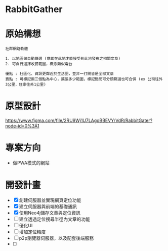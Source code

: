 # RabbitGather

# 原始構想

```
社群網路軟體

1. 以地區做自動篩選 (意即在此地才能接受到此地發布之相關文章)
2. 可自行選擇收聽範圍，概念類似電台

優點 : 社區化、資訊更鄰近於生活圈，並非一打開皆是全部文章
賣點 : 可標記兩三個點為中心，擴張多少範圍，標記點間可分類篩選也可合併 (ex 公司往外3公里，住家往外1公里)
```

# 原型設計
https://www.figma.com/file/2RU9Wj1U7LAgoBBEVYrVdR/RabbitGater?node-id=0%3A1


# 專案方向
* 做PWA模式的網站

# 開發計畫
* [x] 創建伺服器並實現網頁定位功能
* [x] 建立伺服器與前端的基礎通訊
* [x] 使用Neo4j儲存文章與定位資訊
* [ ] 建立透過定位搜尋半徑內文章的功能
* [ ] 優化UI
* [ ] 增加定位精度
* [ ] p2p瀏覽器伺服器，以及配套後端服務
* [ ] 